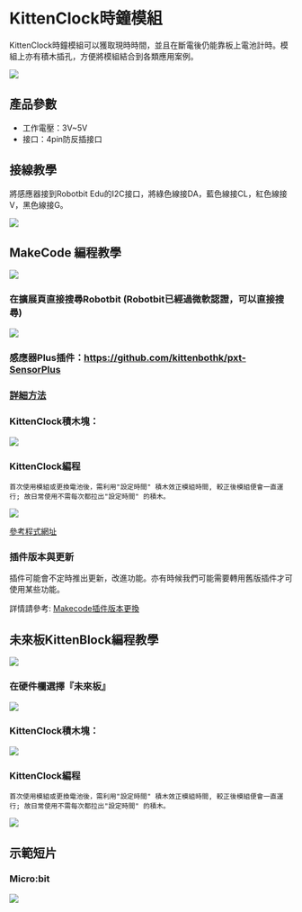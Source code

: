 # KittenClock時鐘模組

KittenClock時鐘模組可以獲取現時時間，並且在斷電後仍能靠板上電池計時。模組上亦有積木插孔，方便將模組結合到各類應用案例。

![](./images/)

## 產品參數

- 工作電壓：3V~5V
- 接口：4pin防反插接口

## 接線教學

將感應器接到Robotbit Edu的I2C接口，將綠色線接DA，藍色線接CL，紅色線接V，黑色線接G。

![](./images/kittenclock_wiring1.png)

## MakeCode 編程教學

![](./PWmodules/images/mcbanner.png)

### 在擴展頁直接搜尋Robotbit (Robotbit已經過微軟認證，可以直接搜尋)

![](./images/robotbit_search.gif)

### 感應器Plus插件：https://github.com/kittenbothk/pxt-SensorPlus

### [詳細方法](../Makecode/powerBrickMC)

### KittenClock積木塊：

![](./images/kittenclock4.png)

### KittenClock編程

    首次使用模組或更換電池後，需利用"設定時間" 積木效正模組時間, 較正後模組便會一直運行; 故日常使用不需每次都拉出"設定時間" 的積木。

![](./images/kittenclock_code_mc.png)

[參考程式網址](https://makecode.microbit.org/_UdL7tp2HuihK)

### 插件版本與更新

插件可能會不定時推出更新，改進功能。亦有時候我們可能需要轉用舊版插件才可使用某些功能。

詳情請參考: [Makecode插件版本更換](../Makecode/makecode_extensionUpdate)

## 未來板KittenBlock編程教學

![](./PWmodules/images/kbbanner.png)

### 在硬件欄選擇『未來板』

![](./images/turbidity_kb1.png)

### KittenClock積木塊：

![](./images/kittenclock5.png)

### KittenClock編程

    首次使用模組或更換電池後，需利用"設定時間" 積木效正模組時間, 較正後模組便會一直運行; 故日常使用不需每次都拉出"設定時間" 的積木。

![](./images/kittenclock_code_kb.png)

## 示範短片

### Micro:bit

[![](./images/kittenclock8.png)](https://www.youtube.com/watch?v=mO0ABHGqSdo)